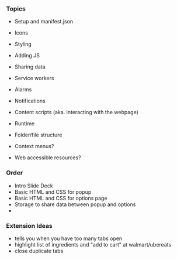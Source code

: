### Topics
* Setup and manifest.json
* Icons
* Styling
* Adding JS
* Sharing data
* Service workers
* Alarms
* Notifications
* Content scripts (aka. interacting with the webpage)
* Runtime
* Folder/file structure

* Context menus?
* Web accessible resources?

### Order
* Intro Slide Deck
* Basic HTML and CSS for popup
* Basic HTML and CSS for options page
* Storage to share data between popup and options
* 

### Extension Ideas
* tells you when you have too many tabs open
* highlight list of ingredients and "add to cart" at walmart/ubereats
* close duplicate tabs
